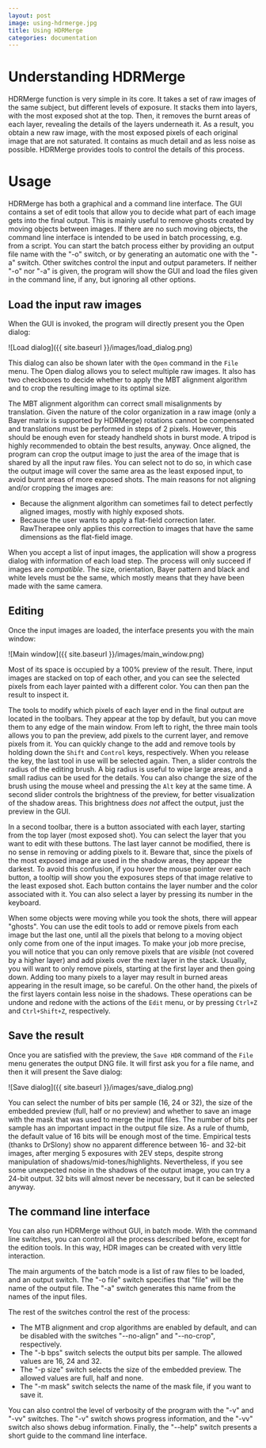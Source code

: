 ```yaml
---
layout: post
image: using-hdrmerge.jpg
title: Using HDRMerge
categories: documentation
---
```

# Understanding HDRMerge

HDRMerge function is very simple in its core.
It takes a set of raw images of the same subject, but different levels of exposure.
It stacks them into layers, with the most exposed shot at the top.
Then, it removes the burnt areas of each layer, revealing the details of the layers underneath it.
As a result, you obtain a new raw image, with the most exposed pixels of each original image that are not saturated.
It contains as much detail and as less noise as possible.
HDRMerge provides tools to control the details of this process.

# Usage

HDRMerge has both a graphical and a command line interface.
The GUI contains a set of edit tools that allow you to decide what part of each image gets into the final output.
This is mainly useful to remove ghosts created by moving objects between images.
If there are no such moving objects, the command line interface is intended to be used in batch processing, e.g. from a script.
You can start the batch process either by providing an output file name with the "-o" switch, or by generating an automatic one with the "-a" switch.
Other switches control the input and output parameters.
If neither "-o" nor "-a" is given, the program will show the GUI and load the files given in the command line, if any, but ignoring all other options.

## Load the input raw images

When the GUI is invoked, the program will directly present you the Open dialog:

![Load dialog]({{ site.baseurl }}/images/load_dialog.png)

This dialog can also be shown later with the `Open` command in the `File` menu.
The Open dialog allows you to select multiple raw images.
It also has two checkboxes to decide whether to apply the MBT alignment algorithm and to crop the resulting image to its optimal size.

The MBT alignment algorithm can correct small misalignments by translation.
Given the nature of the color organization in a raw image (only a Bayer matrix is supported by HDRMerge) rotations cannot be compensated and translations must be performed in steps of 2 pixels.
However, this should be enough even for steady handheld shots in burst mode.
A tripod is highly recommended to obtain the best results, anyway.
Once aligned, the program can crop the output image to just the area of the image that is shared by all the input raw files.
You can select not to do so, in which case the output image will cover the same area as the least exposed input, to avoid burnt areas of more exposed shots.
The main reasons for not aligning and/or cropping the images are:

* Because the alignment algorithm can sometimes fail to detect perfectly aligned images, mostly with highly exposed shots.
* Because the user wants to apply a flat-field correction later. RawTherapee only applies this correction to images that have the same dimensions as the flat-field image.

When you accept a list of input images, the application will show a progress dialog with information of each load step.
The process will only succeed if images are _compatible_.
The size, orientation, Bayer pattern and black and white levels must be the same, which mostly means that they have been made with the same camera.

## Editing

Once the input images are loaded, the interface presents you with the main window:

![Main window]({{ site.baseurl }}/images/main_window.png)

Most of its space is occupied by a 100% preview of the result.
There, input images are stacked on top of each other, and you can see the selected pixels from each layer painted with a different color.
You can then pan the result to inspect it.

The tools to modify which pixels of each layer end in the final output are located in the toolbars.
They appear at the top by default, but you can move them to any edge of the main window.
From left to right, the three main tools allows you to pan the preview, add pixels to the current layer, and remove pixels from it.
You can quickly change to the add and remove tools by holding down the `Shift` and `Control` keys, respectively.
When you release the key, the last tool in use will be selected again.
Then, a slider controls the radius of the editing brush.
A big radius is useful to wipe large areas, and a small radius can be used for the details.
You can also change the size of the brush using the mouse wheel and pressing the `Alt` key at the same time.
A second slider controls the brightness of the preview, for better visualization of the shadow areas.
This brightness _does not_ affect the output, just the preview in the GUI.

In a second toolbar, there is a button associated with each layer, starting from the top layer (most exposed shot).
You can select the layer that you want to edit with these buttons.
The last layer cannot be modified, there is no sense in removing or adding pixels to it.
Beware that, since the pixels of the most exposed image are used in the shadow areas, they appear the darkest.
To avoid this confusion, if you hover the mouse pointer over each button, a tooltip will show you the exposures steps of that image relative to the least exposed shot.
Each button contains the layer number and the color associated with it.
You can also select a layer by pressing its number in the keyboard.

When some objects were moving while you took the shots, there will appear "ghosts".
You can use the edit tools to add or remove pixels from each image but the last one, until all the pixels that belong to a moving object only come from one of the input images.
To make your job more precise, you will notice that you can only remove pixels that are _visible_ (not covered by a higher layer) and add pixels over the next layer in the stack.
Usually, you will want to only remove pixels, starting at the first layer and then going down.
Adding too many pixels to a layer may result in burned areas appearing in the result image, so be careful.
On the other hand, the pixels of the first layers contain less noise in the shadows.
These operations can be undone and redone with the actions of the `Edit` menu, or by pressing `Ctrl+Z` and `Ctrl+Shift+Z`, respectively.

## Save the result

Once you are satisfied with the preview, the `Save HDR` command of the `File` menu generates the output DNG file.
It will first ask you for a file name, and then it will present the Save dialog:

![Save dialog]({{ site.baseurl }}/images/save_dialog.png)

You can select the number of bits per sample (16, 24 or 32), the size of the embedded preview (full, half or no preview) and whether to save an image with the mask that was used to merge the input files.
The number of bits per sample has an important impact in the output file size.
As a rule of thumb, the default value of 16 bits will be enough most of the time.
Empirical tests (thanks to DrSlony) show no apparent difference between 16- and 32-bit images, after merging 5 exposures with 2EV steps, despite strong manipulation of shadows/mid-tones/highlights.
Nevertheless, if you see some unexpected noise in the shadows of the output image, you can try a 24-bit output.
32 bits will almost never be necessary, but it can be selected anyway.

## The command line interface

You can also run HDRMerge without GUI, in batch mode.
With the command line switches, you can control all the process described before, except for the edition tools.
In this way, HDR images can be created with very little interaction.

The main arguments of the batch mode is a list of raw files to be loaded, and an output switch.
The "-o file" switch specifies that "file" will be the name of the output file.
The "-a" switch generates this name from the names of the input files.

The rest of the switches control the rest of the process:

* The MTB alignment and crop algorithms are enabled by default, and can be disabled with the switches "--no-align" and "--no-crop", respectively.
* The "-b bps" switch selects the output bits per sample. The allowed values are 16, 24 and 32.
* The "-p size" switch selects the size of the embedded preview. The allowed values are full, half and none.
* The "-m mask" switch selects the name of the mask file, if you want to save it.

You can also control the level of verbosity of the program with the "-v" and "-vv" switches.
The "-v" switch shows progress information, and the "-vv" switch also shows debug information.
Finally, the "--help" switch presents a short guide to the command line interface.
